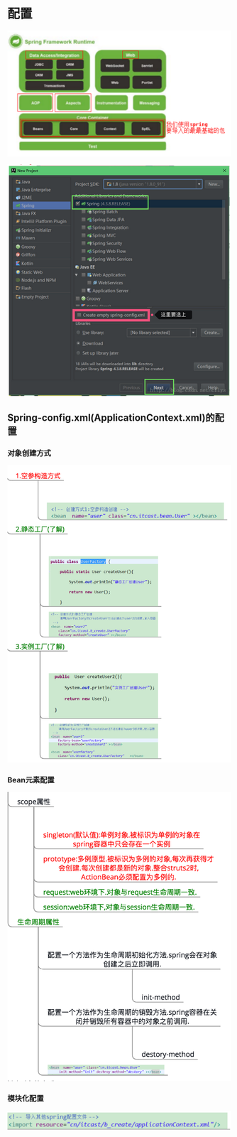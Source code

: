 # 配置

 

![Spring&#x5305;&#x7ED3;&#x6784;](../../../.gitbook/assets/image%20%2892%29.png)

![](../../../.gitbook/assets/image%20%28108%29.png)



## Spring-config.xml\(ApplicationContext.xml\)的配置

### 对象创建方式

![](../../../.gitbook/assets/image%20%28129%29.png)

### Bean元素配置

![](../../../.gitbook/assets/image%20%2827%29.png)

### 模块化配置

![](../../../.gitbook/assets/image%20%28201%29.png)



